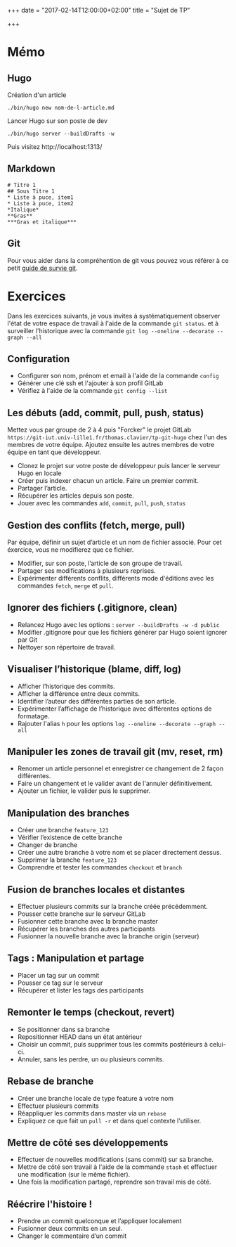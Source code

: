 +++
date = "2017-02-14T12:00:00+02:00"
title = "Sujet de TP"

+++

# Mémo

## Hugo

Création d'un article

    ./bin/hugo new nom-de-l-article.md

Lancer Hugo sur son poste de dev

    ./bin/hugo server --buildDrafts -w

Puis visitez http://localhost:1313/

## Markdown

    # Titre 1
    ## Sous Titre 1
    * Liste à puce, item1
    * Liste à puce, item2
    *Italique*
    **Gras**
    ***Gras et italique***

## Git

Pour vous aider dans la compréhention de git vous pouvez vous référer à ce petit [guide de survie git](https://github.com/tclavier/memo-git/).

# Exercices

Dans les exercices suivants, je vous invites à systématiquement observer l'état de votre espace de travail à l'aide de la commande `git status`. et à surveiller l'historique avec la commande `git log --oneline --decorate --graph --all`

## Configuration

* Configurer son nom, prénom et email à l'aide de la commande `config`
* Générer une clé ssh et l'ajouter à son profil GitLab
* Vérifiez à l'aide de la commande `git config --list`

## Les débuts (add, commit, pull, push, status)

Mettez vous par groupe de 2 à 4 puis "Forcker" le projet GitLab `https://git-iut.univ-lille1.fr/thomas.clavier/tp-git-hugo` chez l'un des membres de votre équipe. Ajoutez ensuite les autres membres de votre équipe en tant que développeur.

* Clonez le projet sur votre poste de développeur puis lancer le serveur Hugo en locale
* Créer puis indexer chacun un article. Faire un premier commit.
* Partager l’article.
* Récupérer les articles depuis son poste.
* Jouer avec les commandes `add`, `commit`, `pull`, `push`, `status`

## Gestion des conflits (fetch, merge, pull)

Par équipe, définir un sujet d’article et un nom de fichier associé. Pour cet éxercice, vous ne modifierez que ce fichier.

* Modifier, sur son poste, l’article de son groupe de travail.
* Partager ses modifications à plusieurs reprises.
* Expérimenter différents conflits, différents mode d'éditions avec les commandes `fetch`, `merge` et `pull`.

## Ignorer des fichiers (.gitignore, clean)

* Relancez Hugo avec les options : `server --buildDrafts -w -d public`
* Modifier .gitignore pour que les fichiers générer par Hugo soient ignorer par Git
* Nettoyer son répertoire de travail.

## Visualiser l’historique (blame, diff, log)

* Afficher l’historique des commits.
* Afficher la différence entre deux commits.
* Identifier l’auteur des différentes parties de son article.
* Expérimenter l’affichage de l’historique avec différentes options de formatage.
* Rajouter l'alias `h` pour les options `log --oneline --decorate --graph --all`

## Manipuler les zones de travail git (mv, reset, rm)

* Renomer un article personnel et enregistrer ce changement de 2 façon différentes.
* Faire un changement et le valider avant de l'annuler définitivement.
* Ajouter un fichier, le valider puis le supprimer.

## Manipulation des branches

* Créer une branche `feature_123`
* Vérifier l’existence de cette branche
* Changer de branche
* Créer une autre branche à votre nom et se placer directement dessus.
* Supprimer la branche `feature_123`
* Comprendre et tester les commandes `checkout` et `branch`

## Fusion de branches locales et distantes

* Effectuer plusieurs commits sur la branche créée précédemment.
* Pousser cette branche sur le serveur GitLab
* Fusionner cette branche avec la branche master
* Récupérer les branches des autres participants
* Fusionner la nouvelle branche avec la branche origin (serveur)

## Tags : Manipulation et partage

* Placer un tag sur un commit
* Pousser ce tag sur le serveur
* Récupérer et lister les tags des participants

## Remonter le temps (checkout, revert)

* Se positionner dans sa branche
* Repositionner HEAD dans un état antérieur
* Choisir un commit, puis supprimer tous les commits postérieurs à celui-ci.
* Annuler, sans les perdre, un ou plusieurs commits.

## Rebase de branche

* Créer une branche locale de type feature à votre nom
* Effectuer plusieurs commits
* Réappliquer les commits dans master via un `rebase`
* Expliquez ce que fait un `pull -r` et dans quel contexte l'utiliser.

## Mettre de côté ses développements

* Effectuer de nouvelles modifications (sans commit) sur sa branche.
* Mettre de côté son travail à l'aide de la commande `stash` et effectuer une modification (sur le même fichier).
* Une fois la modification partagé, reprendre son travail mis de côté.

## Réécrire l'histoire !

 * Prendre un commit quelconque et l’appliquer localement
 * Fusionner deux commits en un seul.
 * Changer le commentaire d’un commit
